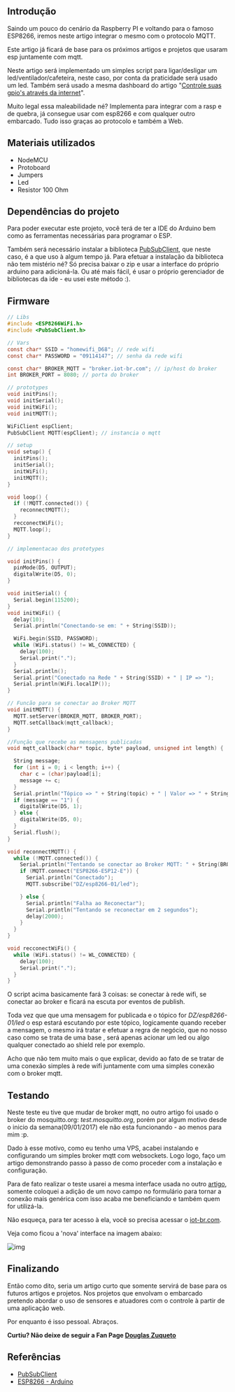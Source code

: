 ## Introdução

Saindo um pouco do cenário da Raspberry PI e voltando para o famoso ESP8266, iremos neste artigo integrar o mesmo com o protocolo MQTT.

Este artigo já ficará de base para os próximos artigos e projetos que usaram esp juntamente com mqtt.

Neste artigo será implementado um simples script para ligar/desligar um led/ventilador/cafeteira, neste caso, por conta da praticidade será usado um led. Também será usado a mesma dashboard do artigo "[Controle suas gpio's através da internet](https://douglaszuqueto.com/artigos/controle-suas-gpio-atraves-da-internet)".

Muito legal essa maleabilidade né? Implementa para integrar com a rasp e de quebra, já consegue usar com esp8266 e com qualquer outro embarcado. Tudo isso graças ao protocolo e também a Web.

## Materiais utilizados
* NodeMCU 
* Protoboard
* Jumpers
* Led
* Resistor 100 Ohm

## Dependências do projeto

Para poder executar este projeto, você terá de ter a IDE do Arduino bem como as ferramentas necessárias para programar o ESP.

Também será necessário instalar a biblioteca [PubSubClient](https://github.com/knolleary/pubsubclient), que neste caso, é a que uso à algum tempo já. Para efetuar a instalação da biblioteca não tem mistério né? Só precisa baixar o zip e usar a interface do próprio arduino para adicioná-la. Ou até mais fácil, é usar o próprio gerenciador de bibliotecas da ide - eu usei este método :).

## Firmware

```c
// Libs
#include <ESP8266WiFi.h>
#include <PubSubClient.h>

// Vars
const char* SSID = "homewifi_D68"; // rede wifi
const char* PASSWORD = "09114147"; // senha da rede wifi

const char* BROKER_MQTT = "broker.iot-br.com"; // ip/host do broker
int BROKER_PORT = 8080; // porta do broker

// prototypes
void initPins();
void initSerial();
void initWiFi();
void initMQTT();

WiFiClient espClient;
PubSubClient MQTT(espClient); // instancia o mqtt

// setup
void setup() {
  initPins();
  initSerial();
  initWiFi();
  initMQTT();
}

void loop() {
  if (!MQTT.connected()) {
    reconnectMQTT();
  }
  recconectWiFi();
  MQTT.loop();
}

// implementacao dos prototypes

void initPins() {
  pinMode(D5, OUTPUT);
  digitalWrite(D5, 0);
}

void initSerial() {
  Serial.begin(115200);
}
void initWiFi() {
  delay(10);
  Serial.println("Conectando-se em: " + String(SSID));

  WiFi.begin(SSID, PASSWORD);
  while (WiFi.status() != WL_CONNECTED) {
    delay(100);
    Serial.print(".");
  }
  Serial.println();
  Serial.print("Conectado na Rede " + String(SSID) + " | IP => ");
  Serial.println(WiFi.localIP());
}

// Funcão para se conectar ao Broker MQTT
void initMQTT() {
  MQTT.setServer(BROKER_MQTT, BROKER_PORT);
  MQTT.setCallback(mqtt_callback);
}

//Função que recebe as mensagens publicadas
void mqtt_callback(char* topic, byte* payload, unsigned int length) {

  String message;
  for (int i = 0; i < length; i++) {
    char c = (char)payload[i];
    message += c;
  }
  Serial.println("Tópico => " + String(topic) + " | Valor => " + String(message));
  if (message == "1") {
    digitalWrite(D5, 1);
  } else {
    digitalWrite(D5, 0);
  }
  Serial.flush();
}

void reconnectMQTT() {
  while (!MQTT.connected()) {
    Serial.println("Tentando se conectar ao Broker MQTT: " + String(BROKER_MQTT));
    if (MQTT.connect("ESP8266-ESP12-E")) {
      Serial.println("Conectado");
      MQTT.subscribe("DZ/esp8266-01/led");

    } else {
      Serial.println("Falha ao Reconectar");
      Serial.println("Tentando se reconectar em 2 segundos");
      delay(2000);
    }
  }
}

void recconectWiFi() {
  while (WiFi.status() != WL_CONNECTED) {
    delay(100);
    Serial.print(".");
  }
}
```

O script acima basicamente fará 3 coisas: se conectar à rede wifi, se conectar ao broker e ficará na escuta por eventos de publish.

Toda vez que que uma mensagem for publicada e o tópico for *DZ/esp8266-01/led*  o esp estará escutando por este tópico, logicamente quando receber a mensagem, o mesmo irá tratar e efetuar a regra de negócio, que no nosso caso como se trata de uma base , será apenas acionar um led ou algo qualquer conectado ao shield rele por exemplo.

Acho que não tem muito mais o que explicar, devido ao fato de se tratar de uma conexão simples à rede wifi juntamente com uma simples conexão com o broker mqtt.

## Testando

Neste teste eu tive que mudar de broker mqtt, no outro artigo foi usado o broker do mosquitto.org: *test.mosquitto.org*, porém por algum motivo desde o inicio da semana(09/01/2017) ele não esta funcionando - ao menos para mim :p.

Dado à esse motivo, como eu tenho uma VPS, acabei instalando e configurando um simples broker mqtt com websockets. Logo logo, faço um artigo demonstrando passo à passo de como proceder com a instalação e configuração.

Para de fato realizar o teste usarei a mesma interface usada no outro [artigo](https://douglaszuqueto.com/artigos/controle-suas-gpio-atraves-da-internet), somente coloquei a adição de um novo campo no formulário para tornar a conexão mais genérica com isso acaba me beneficiando e também quem for utilizá-la.

Não esqueça, para ter acesso à ela, você so precisa acessar o [iot-br.com](http://iot-br.com).

Veja como ficou a 'nova' interface na imagem abaixo:

![img](https://douglaszuqueto.com/uploads/articles/artigo-17/print-sistema.png)

## Finalizando

Então como dito, seria um artigo curto que somente servirá de base para os futuros artigos e projetos. Nos projetos que envolvam o embarcado pretendo abordar o uso de sensores e atuadores com o controle à partir de uma aplicação web.

Por enquanto é isso pessoal. Abraços.

**Curtiu? Não deixe de seguir a Fan Page [Douglas Zuqueto](https://www.facebook.com/douglaszuquetooficial)**

## Referências
* [PubSubClient](https://github.com/knolleary/pubsubclient)
* [ESP8266 - Arduino](https://github.com/esp8266/Arduino)